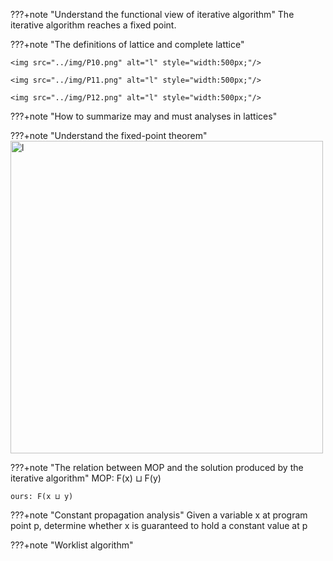 ???+note "Understand the functional view of iterative algorithm"
    The iterative algorithm reaches a fixed point. 





???+note "The definitions of lattice and complete lattice"

    <img src="../img/P10.png" alt="l" style="width:500px;"/>

    <img src="../img/P11.png" alt="l" style="width:500px;"/>

    <img src="../img/P12.png" alt="l" style="width:500px;"/>


    




???+note "How to summarize may and must analyses in lattices"
    




???+note "Understand the fixed-point theorem"
    <img src="../img/fixed-point.png" alt="l" style="width:500px;"/>


???+note "The relation between MOP and the solution produced by the iterative algorithm"
    MOP: F(x) ⊔ F(y)
    
    ours: F(x ⊔ y)




???+note "Constant propagation analysis"
    Given a variable x at program point p, determine whether x is guaranteed to hold a constant value at p



???+note "Worklist algorithm"



